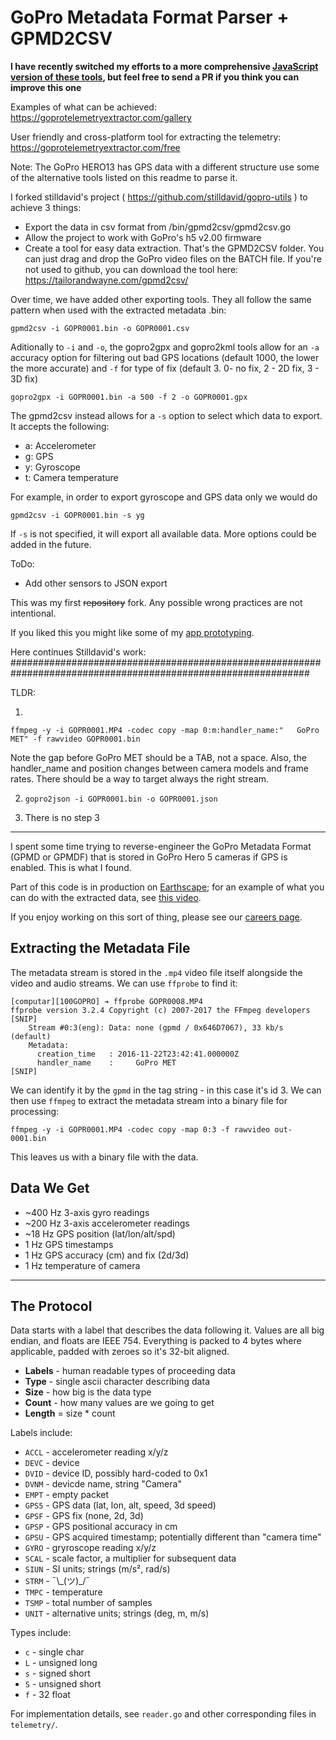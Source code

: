 # GoPro Metadata Format Parser + GPMD2CSV

**I have recently switched my efforts to a more comprehensive [JavaScript version of these tools](https://github.com/JuanIrache/gopro-telemetry), but feel free to send a PR if you think you can improve this one**

Examples of what can be achieved: https://goprotelemetryextractor.com/gallery

User friendly and cross-platform tool for extracting the telemetry: https://goprotelemetryextractor.com/free

Note: The GoPro HERO13 has GPS data with a different structure use some of the alternative tools listed on this readme to parse it.

I forked stilldavid's project ( https://github.com/stilldavid/gopro-utils ) to achieve 3 things:

- Export the data in csv format from /bin/gpmd2csv/gpmd2csv.go
- Allow the project to work with GoPro's h5 v2.00 firmware
- Create a tool for easy data extraction. That's the GPMD2CSV folder. You can just drag and drop the GoPro video files on the BATCH file. If you're not used to github, you can download the tool here: https://tailorandwayne.com/gpmd2csv/

Over time, we have added other exporting tools. They all follow the same pattern when used with the extracted metadata .bin:

`gpmd2csv -i GOPR0001.bin -o GOPR0001.csv`

Aditionally to `-i` and `-o`, the gopro2gpx and gopro2kml tools allow for an `-a` accuracy option for filtering out bad GPS locations (default 1000, the lower the more accurate) and `-f` for type of fix (default 3. 0- no fix, 2 - 2D fix, 3 - 3D fix)

`gopro2gpx -i GOPR0001.bin -a 500 -f 2 -o GOPR0001.gpx`

The gpmd2csv instead allows for a `-s` option to select which data to export. It accepts the following:

- a: Accelerometer
- g: GPS
- y: Gyroscope
- t: Camera temperature

For example, in order to export gyroscope and GPS data only we would do

`gpmd2csv -i GOPR0001.bin -s yg`

If `-s` is not specified, it will export all available data. More options could be added in the future.

ToDo:

- Add other sensors to JSON export

This was my first ~~repository~~ fork. Any possible wrong practices are not intentional.

If you liked this you might like some of my [app prototyping](https://prototyping.barcelona).

Here continues Stilldavid's work:
##############################################################################################################

TLDR:

1.

```
ffmpeg -y -i GOPR0001.MP4 -codec copy -map 0:m:handler_name:"	GoPro MET" -f rawvideo GOPR0001.bin
```

Note the gap before GoPro MET should be a TAB, not a space. Also, the handler_name and position changes between camera models and frame rates. There should be a way to target always the right stream.

2. `gopro2json -i GOPR0001.bin -o GOPR0001.json`

3. There is no step 3

---

I spent some time trying to reverse-engineer the GoPro Metadata Format (GPMD or GPMDF) that is stored in GoPro Hero 5 cameras if GPS is enabled. This is what I found.

Part of this code is in production on [Earthscape](https://public.earthscape.com/); for an example of what you can do with the extracted data, see [this video](https://public.earthscape.com/videos/10231).

If you enjoy working on this sort of thing, please see our [careers page](https://churchillnavigation.com/careers/).

## Extracting the Metadata File

The metadata stream is stored in the `.mp4` video file itself alongside the video and audio streams. We can use `ffprobe` to find it:

```
[computar][100GOPRO] ➔ ffprobe GOPR0008.MP4
ffprobe version 3.2.4 Copyright (c) 2007-2017 the FFmpeg developers
[SNIP]
    Stream #0:3(eng): Data: none (gpmd / 0x646D7067), 33 kb/s (default)
    Metadata:
      creation_time   : 2016-11-22T23:42:41.000000Z
      handler_name    : 	GoPro MET
[SNIP]
```

We can identify it by the `gpmd` in the tag string - in this case it's id 3. We can then use `ffmpeg` to extract the metadata stream into a binary file for processing:

`ffmpeg -y -i GOPR0001.MP4 -codec copy -map 0:3 -f rawvideo out-0001.bin`

This leaves us with a binary file with the data.

## Data We Get

- ~400 Hz 3-axis gyro readings
- ~200 Hz 3-axis accelerometer readings
- ~18 Hz GPS position (lat/lon/alt/spd)
- 1 Hz GPS timestamps
- 1 Hz GPS accuracy (cm) and fix (2d/3d)
- 1 Hz temperature of camera

---

## The Protocol

Data starts with a label that describes the data following it. Values are all big endian, and floats are IEEE 754. Everything is packed to 4 bytes where applicable, padded with zeroes so it's 32-bit aligned.

- **Labels** - human readable types of proceeding data
- **Type** - single ascii character describing data
- **Size** - how big is the data type
- **Count** - how many values are we going to get
- **Length** = size \* count

Labels include:

- `ACCL` - accelerometer reading x/y/z
- `DEVC` - device
- `DVID` - device ID, possibly hard-coded to 0x1
- `DVNM` - devicde name, string "Camera"
- `EMPT` - empty packet
- `GPS5` - GPS data (lat, lon, alt, speed, 3d speed)
- `GPSF` - GPS fix (none, 2d, 3d)
- `GPSP` - GPS positional accuracy in cm
- `GPSU` - GPS acquired timestamp; potentially different than "camera time"
- `GYRO` - gryroscope reading x/y/z
- `SCAL` - scale factor, a multiplier for subsequent data
- `SIUN` - SI units; strings (m/s², rad/s)
- `STRM` - ¯\\\_(ツ)\_/¯
- `TMPC` - temperature
- `TSMP` - total number of samples
- `UNIT` - alternative units; strings (deg, m, m/s)

Types include:

- `c` - single char
- `L` - unsigned long
- `s` - signed short
- `S` - unsigned short
- `f` - 32 float

For implementation details, see `reader.go` and other corresponding files in `telemetry/`.
